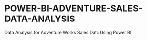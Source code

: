 # POWER-BI-ADVENTURE-SALES-DATA-ANALYSIS
Data Analysis for Adventure Works Sales Data Using Power BI

